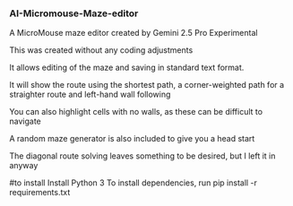 ### AI-Micromouse-Maze-editor
A MicroMouse maze editor created by Gemini 2.5 Pro Experimental

This was created without any coding adjustments

It allows editing of the maze and saving in standard text format.

It will show the route using the shortest path, a corner-weighted path for a straighter route and left-hand wall following

You can also highlight cells with no walls, as these can be difficult to navigate

A random maze generator is also included to give you a head start

The diagonal route solving leaves something to be desired, but I left it in anyway

#to install 
Install Python 3
To install dependencies, run
pip install -r requirements.txt 
